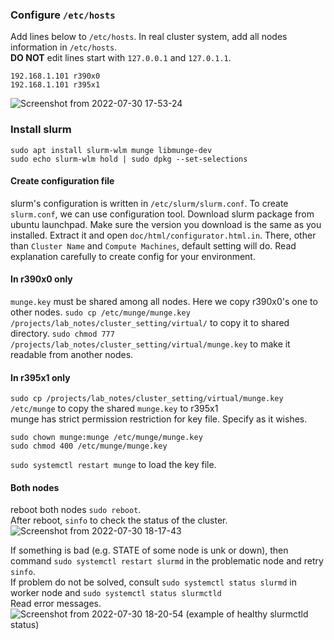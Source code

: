### Configure ```/etc/hosts```
Add lines below to ```/etc/hosts```. In real cluster system, add all nodes information in ```/etc/hosts```.  
**DO NOT** edit lines start with ```127.0.0.1``` and ```127.0.1.1```.

```
192.168.1.101 r390x0
192.168.1.101 r395x1
```

![Screenshot from 2022-07-30 17-53-24](https://user-images.githubusercontent.com/80142550/181903134-0c5e897b-06c0-4dcf-84b4-f742e23f7f97.png)

### Install slurm

```
sudo apt install slurm-wlm munge libmunge-dev
sudo echo slurm-wlm hold | sudo dpkg --set-selections
```

#### Create configuration file
slurm's configuration is written in ```/etc/slurm/slurm.conf```.
To create ```slurm.conf```, we can use configuration tool.
Download slurm package from ubuntu launchpad. Make sure the version you download is the same as you installed.
Extract it and open ```doc/html/configurator.html.in```.
There, other than ```Cluster Name``` and ```Compute Machines```, default setting will do. Read explanation carefully to create config for your environment.


#### In r390x0 only
```munge.key``` must be shared among all nodes. Here we copy r390x0's one to other nodes.
```sudo cp /etc/munge/munge.key /projects/lab_notes/cluster_setting/virtual/``` to copy it to shared directory.
```sudo chmod 777 /projects/lab_notes/cluster_setting/virtual/munge.key``` to make it readable from another nodes.

#### In r395x1 only
```sudo cp /projects/lab_notes/cluster_setting/virtual/munge.key /etc/munge``` to copy the shared ```munge.key``` to r395x1  
munge has strict permission restriction for key file. Specify as it wishes.
```
sudo chown munge:munge /etc/munge/munge.key
sudo chmod 400 /etc/munge/munge.key
```
```sudo systemctl restart munge``` to load the key file.

#### Both nodes
reboot both nodes ```sudo reboot```.  
After reboot, ```sinfo``` to check the status of the cluster.
![Screenshot from 2022-07-30 18-17-43](https://user-images.githubusercontent.com/80142550/181903978-cf61c8cc-5076-4e87-837a-87a0347192c1.png)

If something is bad (e.g. STATE of some node is unk or down), then command ```sudo systemctl restart slurmd``` in the problematic node and retry ```sinfo```.  
If problem do not be solved, consult ```sudo systemctl status slurmd``` in worker node and ```sudo systemctl status slurmctld```  
Read error messages.  
![Screenshot from 2022-07-30 18-20-54](https://user-images.githubusercontent.com/80142550/181904125-05223e2b-527f-4952-9c16-27047e20f4f0.png)
(example of healthy slurmctld status)
